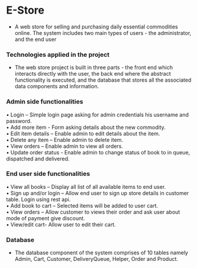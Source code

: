 # E-Store
* A web store for selling and purchasing daily essential commodities online. The system includes two main types of users - the administrator, and the end user

### Technologies applied in the project
* The web store project is built in three parts - the front end which interacts directly with the user, the back end where the abstract functionality is executed, and the database that stores all the associated data components and information.

### Admin side functionalities
•	Login – Simple login page asking for admin credentials his username and password. </br>
•	Add more item  - Form asking details about the new commodity. </br>
•	Edit item details – Enable admin to edit details about the item.</br>
•	Delete any item – Enable admin to delete item.</br>
•	View orders – Enable admin to view all orders.</br>
•	Update order status - Enable admin to change status of book to in queue, dispatched and delivered.</br>

### End user side functionalities
•	View all books – Display all list of all available items to end user.</br>
•	Sign up and/or login – Allow end user to sign up store details in customer table. Login using rest api.</br>
•	Add book to cart – Selected items will be added to user cart.</br>
•	View orders – Allow customer to views their order and ask user about mode of payment give discount.</br>
•	View/edit cart- Allow user to edit their cart. </br>

### Database

* The database component of the system comprises of 10 tables namely Admin, Cart, Customer, DeliveryQueue, Helper, Order and Product.





